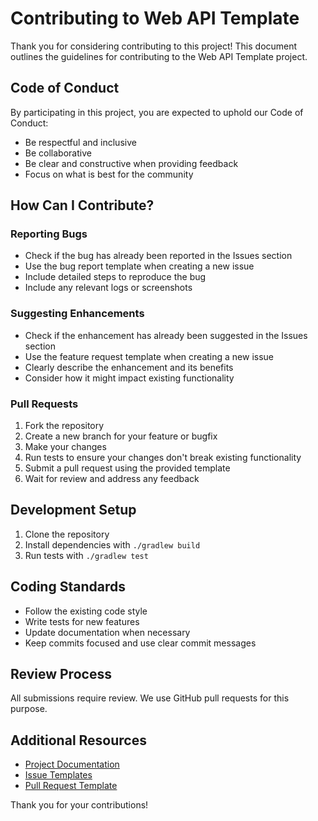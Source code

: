 # Contributing to Web API Template

Thank you for considering contributing to this project! This document outlines the guidelines for contributing to the
Web API Template project.

## Code of Conduct

By participating in this project, you are expected to uphold our Code of Conduct:

- Be respectful and inclusive
- Be collaborative
- Be clear and constructive when providing feedback
- Focus on what is best for the community

## How Can I Contribute?

### Reporting Bugs

- Check if the bug has already been reported in the Issues section
- Use the bug report template when creating a new issue
- Include detailed steps to reproduce the bug
- Include any relevant logs or screenshots

### Suggesting Enhancements

- Check if the enhancement has already been suggested in the Issues section
- Use the feature request template when creating a new issue
- Clearly describe the enhancement and its benefits
- Consider how it might impact existing functionality

### Pull Requests

1. Fork the repository
2. Create a new branch for your feature or bugfix
3. Make your changes
4. Run tests to ensure your changes don't break existing functionality
5. Submit a pull request using the provided template
6. Wait for review and address any feedback

## Development Setup

1. Clone the repository
2. Install dependencies with `./gradlew build`
3. Run tests with `./gradlew test`

## Coding Standards

- Follow the existing code style
- Write tests for new features
- Update documentation when necessary
- Keep commits focused and use clear commit messages

## Review Process

All submissions require review. We use GitHub pull requests for this purpose.

## Additional Resources

- [Project Documentation](./docs)
- [Issue Templates](./.github/ISSUE_TEMPLATE)
- [Pull Request Template](./.github/PULL_REQUEST_TEMPLATE)

Thank you for your contributions!